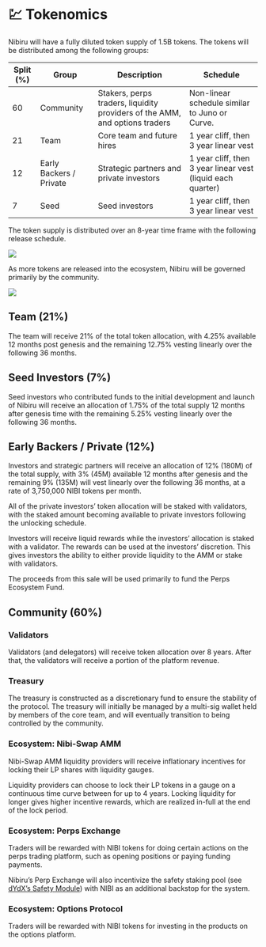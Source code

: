 # 💹 Tokenomics

Nibiru will have a fully diluted token supply of 1.5B tokens. The tokens will be distributed among the following groups:

| Split (%) | Group                   | Description                                                                 | Schedule                                                    |
| --------- | ----------------------- | --------------------------------------------------------------------------- | ----------------------------------------------------------- |
| 60        | Community               | Stakers, perps traders, liquidity providers of the AMM, and options traders | Non-linear schedule similar to Juno or Curve.               |
| 21        | Team                    | Core team and future hires                                                  | 1 year cliff, then 3 year linear vest                       |
| 12        | Early Backers / Private | Strategic partners and private investors                                    | 1 year cliff, then 3 year linear vest (liquid each quarter) |
| 7         | Seed                    | Seed investors                                                              | 1 year cliff, then 3 year linear vest                       |

The token supply is distributed over an 8-year time frame with the following release schedule.

![](../img/token\_release\_area.svg)

As more tokens are released into the ecosystem, Nibiru will be governed primarily by the community.

![](../img/final\_token\_supply.svg)

## Team (21%)

The team will receive 21% of the total token allocation, with 4.25% available 12 months post genesis and the remaining 12.75% vesting linearly over the following 36 months.

## Seed Investors (7%)

Seed investors who contributed funds to the initial development and launch of Nibiru will receive an allocation of 1.75% of the total supply 12 months after genesis time with the remaining 5.25% vesting linearly over the following 36 months.

## Early Backers / Private (12%)

Investors and strategic partners will receive an allocation of 12% (180M) of the total supply, with 3% (45M) available 12 months after genesis and the remaining 9% (135M) will vest linearly over the following 36 months, at a rate of 3,750,000 NIBI tokens per month.

All of the private investors’ token allocation will be staked with validators, with the staked amount becoming available to private investors following the unlocking schedule.

Investors will receive liquid rewards while the investors’ allocation is staked with a validator. The rewards can be used at the investors’ discretion. This gives investors the ability to either provide liquidity to the AMM or stake with validators.

The proceeds from this sale will be used primarily to fund the Perps Ecosystem Fund.

## Community (60%)

### Validators

Validators (and delegators) will receive token allocation over 8 years. After that, the validators will receive a portion of the platform revenue.

### Treasury

The treasury is constructed as a discretionary fund to ensure the stability of the protocol. The treasury will initially be managed by a multi-sig wallet held by members of the core team, and will eventually transition to being controlled by the community.

### Ecosystem: **Nibi-Swap AMM**

Nibi-Swap AMM liquidity providers will receive inflationary incentives for locking their LP shares with liquidity gauges.

Liquidity providers can choose to lock their LP tokens in a gauge on a continuous time curve between for up to 4 years. Locking liquidity for longer gives higher incentive rewards, which are realized in-full at the end of the lock period.

### Ecosystem: **Perps Exchange**

Traders will be rewarded with NIBI tokens for doing certain actions on the perps trading platform, such as opening positions or paying funding payments.

Nibiru’s Perp Exchange will also incentivize the safety staking pool (see [dYdX’s Safety Module](https://docs.dydx.community/dydx-governance/staking-pools/safety-staking-pool)) with NIBI as an additional backstop for the system.

### Ecosystem: **Options Protocol**

Traders will be rewarded with NIBI tokens for investing in the products on the options platform.
